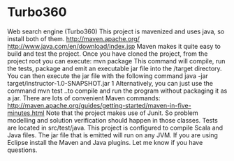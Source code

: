 Turbo360
========

Web search engine (Turbo360)  This project is mavenized and uses java, so install both of them.  http://maven.apache.org/  http://www.java.com/en/download/index.jsp  Maven makes it quite easy to build and test the project.  Once you have cloned the project, from the project root you can execute:  mvn package  This command will compile, run the tests, package and emit an executable jar file into the /target directory.  You can then execute the jar file with the following command  java -jar target/instructor-1.0-SNAPSHOT.jar 1  Alternatively, you can just use the command  mvn test  ..to compile and run the program without packaging it as a jar.  There are lots of convenient Maven commands: http://maven.apache.org/guides/getting-started/maven-in-five-minutes.html  Note that the project makes use of Junit. So problem modelling and solution verification should happen in those classes. Tests are located in src/test/java.  This project is configured to compile Scala and Java files. The jar file that is emitted will run on any JVM.  If you are using Eclipse install the Maven and Java plugins.  Let me know if you have questions.